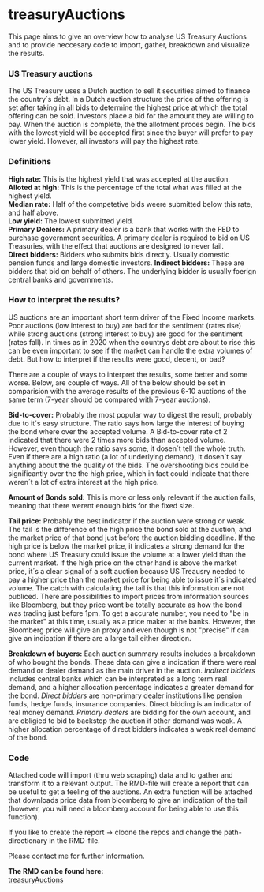 # treasuryAuctions<br>
This page aims to give an overview how to analyse US Treasury Auctions and to provide neccesary code to import, gather, breakdown and visualize the results.

### US Treasury auctions<br>
The US Treasury uses a Dutch auction to sell it securities aimed to finance the country´s debt. In a Dutch auction structure the price of the offering is set after taking in all bids to determine the highest price at which the total offering can be sold. Investors place a bid for the amount they are willing to pay. When the auction is complete, the the allotment proces begin. The bids with the lowest yield will be accepted first since the buyer will prefer to pay lower yield. However, all investors will pay the highest rate.


### Definitions<br>
**High rate:** This is the highest yield that was accepted at the auction. <br>
**Alloted at high:** This is the percentage of the total what was filled at the highest yield.<br>
**Median rate:** Half of the competetive bids weere submitted below this rate, and half above.<br>
**Low yield:** The lowest submitted yield.<br>
**Primary Dealers:** A primary dealer is a bank that works with the FED to purchase government securities. A primary dealer is required to bid on US Treasuries, with the effect that auctions are designed to never fail.<br>
**Direct bidders:** Bidders who submits bids directly. Usually domestic pension funds and large domestic investors.
**Indirect bidders:** These are bidders that bid on behalf of others. The underlying bidder is usually foerign central banks and governments.


### How to interpret the results?<br>
US auctions are an important short term driver of the Fixed Income markets. Poor auctions (low interest to buy) are bad for the sentiment (rates rise) while strong auctions (strong interest to buy) are good for the sentiment (rates fall). In times as in 2020 when the countrys debt are about to rise this can be even important to see if the market can handle the extra volumes of debt. But how to interpret if the results were good, decent, or bad?<br>

There are a couple of ways to interpret the results, some better and some worse. Below, are couple of ways. All of the below should be set in comparision with the average results of the previous 6-10 auctions of the same term (7-year should be compared with 7-year auctions).<br>

**Bid-to-cover:** Probably the most popular way to digest the result, probably due to it´s easy structure. The ratio says how large the interest of buying the bond where over the accepted volume. A Bid-to-cover rate of 2 indicated that there were 2 times more bids than accepted volume. However, even though the ratio says some, it dosen´t tell the whole truth. Even if there are a high ratio (a lot of underlying demand), it dosen´t say anything about the the quality of the bids. The overshooting bids could be significantly over the the high price, which in fact could indicate that there weren´t a lot of extra interest at the high price.

**Amount of Bonds sold:** This is more or less only relevant if the auction fails, meaning that there werent enough bids for the fixed size.

**Tail price:** Probably the best indicator if the auction were strong or weak. The tail is the difference of the high price the bond sold at the auction, and the market price of that bond just before the auction bidding deadline. If the high price is below the market price, it indicates a strong demand for the bond where US Treasury could issue the volume at a lower yield than the current market. If the high price on the other hand is above the market price, it´s a clear signal of a soft auction because US Treausry needed to pay a higher price than the market price for being able to issue it´s indicated volume. The catch with calculating the tail is that this information are not publiced. There are possibilities to import prices from information sources like Bloomberg, but they price wont be totally accurate as how the bond was trading just before 1pm. To get a accurate number, you need to "be in the market" at this time, usually as a price maker at the banks. However, the Bloomberg price will give an proxy and even though is not "precise" if can give an indication if there are a large tail either direction.

**Breakdown of buyers:** Each auction summary results includes a breakdown of who bought the bonds. These data can give a indication if there were real demand or dealer demand as the main driver in the auction. *Indirect bidders* includes central banks which can be interpreted as a long term real demand, and a higher allocation percentage indicates a greater demand for the bond. *Direct bidders* are non-primary dealer institutions like pension funds, hedge funds, insurance companies. Direct bidding is an indicator of real money demand. *Primary dealers* are bidding for the own account, and are obligied to bid to backstop the auction if other demand was weak. A higher allocation percentage of direct bidders indicates a weak real demand of the bond.


### Code <br>
Attached code will import (thru web scraping) data and to gather and transform it to a relevant output. The RMD-file will create a report that can be useful to get a feeling of the auctions.
An extra function will be attached that downloads price data from bloomberg to give an indication of the tail (however, you will need a bloomberg account for being able to use this function).

If you like to create the report -> cloone the repos and change the path-directionary in the RMD-file.

Please contact me for further information.

**The RMD can be found here:**<br>
[treasuryAuctions](https://cnordenlow.github.io/treasuryAuctions/main)
